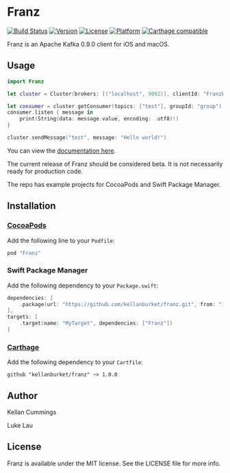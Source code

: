 # Franz

[![Build Status](https://travis-ci.org/kellanburket/franz.svg?branch=master)](https://travis-ci.org/kellanburket/franz)
[![Version](https://img.shields.io/cocoapods/v/Franz.svg?style=flat)](http://cocoapods.org/pods/Franz)
[![License](https://img.shields.io/cocoapods/l/Franz.svg?style=flat)](http://cocoapods.org/pods/Franz)
[![Platform](https://img.shields.io/cocoapods/p/Franz.svg?style=flat)](http://cocoapods.org/pods/Franz)
[![Carthage compatible](https://img.shields.io/badge/Carthage-compatible-4BC51D.svg?style=flat)](https://github.com/Carthage/Carthage)


Franz is an Apache Kafka 0.9.0 client for iOS and macOS.

## Usage

```swift
import Franz

let cluster = Cluster(brokers: [("localhost", 9092)], clientId: "FranzExample")

let consumer = cluster.getConsumer(topics: ["test"], groupId: "group")
consumer.listen { message in
	print(String(data: message.value, encoding: .utf8)!)
}

cluster.sendMessage("test", message: "Hello world!")
```

You can view the [documentation here](//kellanburket.github.com/franz).

The current release of Franz should be considered beta. It is not necessarily ready for production code.

The repo has example projects for CocoaPods and Swift Package Manager. 

## Installation

### [CocoaPods](http://cocoapods.org)

Add the following line to your `Podfile`:

```ruby
pod "Franz"
```

### Swift Package Manager

Add the following dependency to your `Package.swift`:

```swift
dependencies: [
    .package(url: "https://github.com/kellanburket/franz.git", from: "1.0.0"),
],
targets: [
    .target(name: "MyTarget", dependencies: ["Franz"])
]
```

### [Carthage](https://github.com/Carthage/Carthage)

Add the following dependency to your `Cartfile`:
```
github "kellanburket/franz" ~> 1.0.0
```

## Author

Kellan Cummings

Luke Lau

## License

Franz is available under the MIT license. See the LICENSE file for more info.
